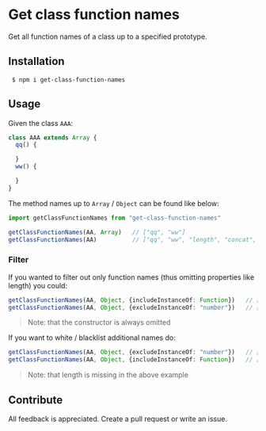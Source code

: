 # Get class function names

Get all function names of a class up to a specified prototype.


## Installation

```shell
 $ npm i get-class-function-names
```

## Usage

Given the class `AAA`:

```ts
class AAA extends Array {
  qq() {

  }
  ww() {

  }
}
```

The method names up to `Array` / `Object` can be found like below:

```ts
import getClassFunctionNames from "get-class-function-names"

getClassFunctionNames(AA, Array)   // ["qq", "ww"]
getClassFunctionNames(AA)          // ["qq", "ww", "length", "concat", "copyWithin", "fill", ...]
```

### Filter

If you wanted to filter out only function names (thus omitting properties like length) you could:

```ts
getClassFunctionNames(AA, Object, {includeInstanceOf: Function})   // ["qq", "ww", "concat", "copyWithin", "fill", ...]
getClassFunctionNames(AA, Object, {excludeInstanceOf: "number"})   // ["qq", "ww", "concat", "copyWithin", "fill", ...]
```

> Note: that the constructor is always omitted

If you want to white / blacklist additional names do:

```ts
getClassFunctionNames(AA, Object, {excludeInstanceOf: "number"})   // ["qq", "ww", "concat", "copyWithin", "fill", ...]s
getClassFunctionNames(AA, Object, {includeInstanceOf: Function})   // ["qq", "ww", "concat", "copyWithin", "fill", ...]s
```

> Note: that length is missing in the above example


## Contribute

All feedback is appreciated. Create a pull request or write an issue.
